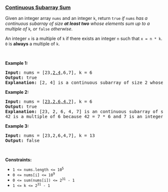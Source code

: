 ### [Continuous Subarray Sum](https://leetcode.com/problems/continuous-subarray-sum)

<p>Given an integer array <code>nums</code> and an integer <code>k</code>, return <code>true</code> <em>if </em><code>nums</code><em> has a continuous subarray of size <strong>at least two</strong> whose elements sum up to a multiple of</em> <code>k</code><em>, or </em><code>false</code><em> otherwise</em>.</p>

<p>An integer <code>x</code> is a multiple of <code>k</code> if there exists an integer <code>n</code> such that <code>x = n * k</code>. <code>0</code> is <strong>always</strong> a multiple of <code>k</code>.</p>

<p>&nbsp;</p>
<p><strong>Example 1:</strong></p>

<pre>
<strong>Input:</strong> nums = [23,<u>2,4</u>,6,7], k = 6
<strong>Output:</strong> true
<strong>Explanation:</strong> [2, 4] is a continuous subarray of size 2 whose elements sum up to 6.
</pre>

<p><strong>Example 2:</strong></p>

<pre>
<strong>Input:</strong> nums = [<u>23,2,6,4,7</u>], k = 6
<strong>Output:</strong> true
<strong>Explanation:</strong> [23, 2, 6, 4, 7] is an continuous subarray of size 5 whose elements sum up to 42.
42 is a multiple of 6 because 42 = 7 * 6 and 7 is an integer.
</pre>

<p><strong>Example 3:</strong></p>

<pre>
<strong>Input:</strong> nums = [23,2,6,4,7], k = 13
<strong>Output:</strong> false
</pre>

<p>&nbsp;</p>
<p><strong>Constraints:</strong></p>

<ul>
	<li><code>1 &lt;= nums.length &lt;= 10<sup>5</sup></code></li>
	<li><code>0 &lt;= nums[i] &lt;= 10<sup>9</sup></code></li>
	<li><code>0 &lt;= sum(nums[i]) &lt;= 2<sup>31</sup> - 1</code></li>
	<li><code>1 &lt;= k &lt;= 2<sup>31</sup> - 1</code></li>
</ul>

